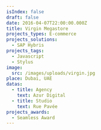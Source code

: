 ```yaml
---
isIndex: false
draft: false
date: 2016-04-07T22:00:00.000Z
title: Virgin Megastore
projects_types: E-commerce
projects_solutions:
  - SAP Hybris
projects_tags:
  - Javascript
  - Stylus
image:
  src: /images/uploads/virgin.jpg
place: Dubai, UAE
datas:
  - title: Agency
    text: Azur Digital
  - title: Studio
    text: Rue Pavée
projects_awards:
  - Seamless Award
---
```

